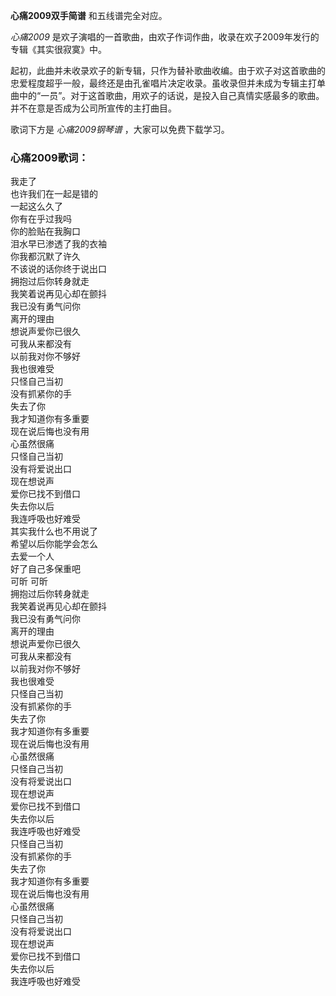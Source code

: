 

**心痛2009双手简谱** 和五线谱完全对应。

_心痛2009_ 是欢子演唱的一首歌曲，由欢子作词作曲，收录在欢子2009年发行的专辑《其实很寂寞》中。

起初，此曲并未收录欢子的新专辑，只作为替补歌曲收编。由于欢子对这首歌曲的忠爱程度超乎一般，最终还是由孔雀唱片决定收录。虽收录但并未成为专辑主打单曲中的“一员”。对于这首歌曲，用欢子的话说，是投入自己真情实感最多的歌曲。并不在意是否成为公司所宣传的主打曲目。

歌词下方是 _心痛2009钢琴谱_ ，大家可以免费下载学习。

### 心痛2009歌词：

我走了  
也许我们在一起是错的  
一起这么久了  
你有在乎过我吗  
你的脸贴在我胸口  
泪水早已渗透了我的衣袖  
你我都沉默了许久  
不该说的话你终于说出口  
拥抱过后你转身就走  
我笑着说再见心却在颤抖  
我已没有勇气问你  
离开的理由  
想说声爱你已很久  
可我从来都没有  
以前我对你不够好  
我也很难受  
只怪自己当初  
没有抓紧你的手  
失去了你  
我才知道你有多重要  
现在说后悔也没有用  
心虽然很痛  
只怪自己当初  
没有将爱说出口  
现在想说声  
爱你已找不到借口  
失去你以后  
我连呼吸也好难受  
其实我什么也不用说了  
希望以后你能学会怎么  
去爱一个人  
好了自己多保重吧  
可昕 可昕  
拥抱过后你转身就走  
我笑着说再见心却在颤抖  
我已没有勇气问你  
离开的理由  
想说声爱你已很久  
可我从来都没有  
以前我对你不够好  
我也很难受  
只怪自己当初  
没有抓紧你的手  
失去了你  
我才知道你有多重要  
现在说后悔也没有用  
心虽然很痛  
只怪自己当初  
没有将爱说出口  
现在想说声  
爱你已找不到借口  
失去你以后  
我连呼吸也好难受  
只怪自己当初  
没有抓紧你的手  
失去了你  
我才知道你有多重要  
现在说后悔也没有用  
心虽然很痛  
只怪自己当初  
没有将爱说出口  
现在想说声  
爱你已找不到借口  
失去你以后  
我连呼吸也好难受

